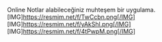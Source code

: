 Online Notlar alabileceğiniz muhteşem bir uygulama.
[IMG]https://resmim.net/f/TwCcbn.png[/IMG]
[IMG]https://resmim.net/f/yAkShl.png[/IMG]
[IMG]https://resmim.net/f/4tPwpM.png[/IMG]

